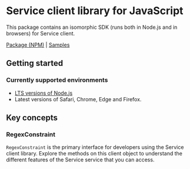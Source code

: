 # Service client library for JavaScript

This package contains an isomorphic SDK (runs both in Node.js and in browsers) for Service client.



[Package (NPM)](https://www.npmjs.com/package/regex-constraint) |
[Samples](https://github.com/Azure-Samples/azure-samples-js-management)

## Getting started

### Currently supported environments

- [LTS versions of Node.js](https://nodejs.org/about/releases/)
- Latest versions of Safari, Chrome, Edge and Firefox.




## Key concepts

### RegexConstraint

`RegexConstraint` is the primary interface for developers using the Service client library. Explore the methods on this client object to understand the different features of the Service service that you can access.

